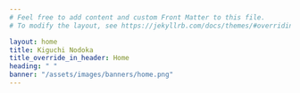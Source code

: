 ```yaml
---
# Feel free to add content and custom Front Matter to this file.
# To modify the layout, see https://jekyllrb.com/docs/themes/#overriding-theme-defaults

layout: home
title: Kiguchi Nodoka
title_override_in_header: Home
heading: " "
banner: "/assets/images/banners/home.png"
---
```


